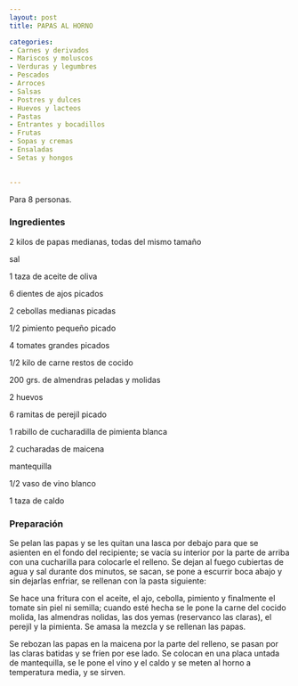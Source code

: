 ```yaml
---
layout: post
title: PAPAS AL HORNO

categories:
- Carnes y derivados
- Mariscos y moluscos
- Verduras y legumbres
- Pescados
- Arroces
- Salsas
- Postres y dulces
- Huevos y lacteos
- Pastas
- Entrantes y bocadillos
- Frutas
- Sopas y cremas
- Ensaladas
- Setas y hongos
 

---
```


Para 8 personas.

<h3>Ingredientes</h3>

2 kilos de papas medianas, todas del mismo tamaño

sal

1 taza de aceite de oliva

6 dientes de ajos picados

2 cebollas medianas picadas

1/2 pimiento pequeño picado

4 tomates grandes picados

1/2 kilo de carne restos de cocido

200 grs. de almendras peladas y molidas

2 huevos

6 ramitas de perejíl picado

1 rabillo de cucharadilla de pimienta blanca

2 cucharadas de maicena

mantequilla

1/2 vaso de vino blanco

1 taza de caldo

<h3>Preparación</h3>

Se pelan las papas y se les quitan una lasca por debajo para que se asienten en el fondo del recipiente; se vacía su interior por la parte de arriba con una cucharilla para colocarle el relleno. Se dejan al fuego cubiertas de agua y sal durante dos minutos, se sacan, se pone a escurrir boca abajo y sin dejarlas enfriar, se rellenan con la pasta siguiente:

Se hace una fritura con el aceite, el ajo, cebolla, pimiento y finalmente el tomate sin piel ni semilla; cuando esté hecha se le pone la carne del cocido molida, las almendras nolidas, las dos yemas (reservanco las claras), el perejíl y la pimienta. Se amasa la mezcla y se rellenan las papas.

Se rebozan las papas en la maicena por la parte del relleno, se pasan por las claras batidas y se fríen por ese lado. Se colocan en una placa untada de mantequilla, se le pone el vino y el caldo y se meten al horno a temperatura media, y se sirven.

